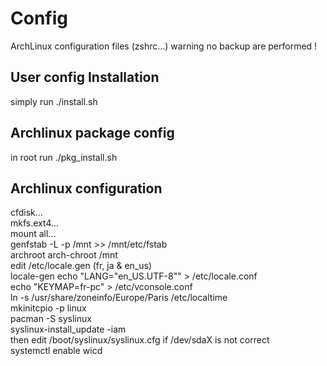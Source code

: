 Config
======

ArchLinux configuration files (zshrc...)
warning no backup are performed !

User config Installation
-------------------------

simply run ./install.sh

Archlinux package config
---------------------

in root run ./pkg_install.sh

Archlinux configuration
-----------------------

cfdisk...  
mkfs.ext4...  
mount all...  
genfstab -L -p /mnt >> /mnt/etc/fstab  
archroot arch-chroot /mnt  
edit /etc/locale.gen (fr, ja & en_us)  
locale-gen
echo "LANG=\"en_US.UTF-8\"" > /etc/locale.conf  
echo "KEYMAP=fr-pc" > /etc/vconsole.conf  
ln -s /usr/share/zoneinfo/Europe/Paris /etc/localtime  
mkinitcpio -p linux  
pacman -S syslinux  
syslinux-install_update -iam  
then edit /boot/syslinux/syslinux.cfg if /dev/sdaX is not correct  
systemctl enable wicd  
